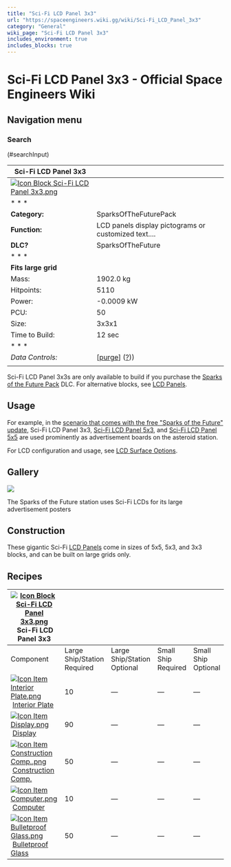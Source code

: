 ```yaml
---
title: "Sci-Fi LCD Panel 3x3"
url: "https://spaceengineers.wiki.gg/wiki/Sci-Fi_LCD_Panel_3x3"
category: "General"
wiki_page: "Sci-Fi LCD Panel 3x3"
includes_environment: true
includes_blocks: true
---
```


# Sci-Fi LCD Panel 3x3 - Official Space Engineers Wiki

## Navigation menu

### Search

(#searchInput)

| Sci-Fi LCD Panel 3x3 |     |
| --- | --- |
| [![Icon Block Sci-Fi LCD Panel 3x3.png](https://spaceengineers.wiki.gg/images/0/0b/Icon_Block_Sci-Fi_LCD_Panel_3x3.png?c420e5)](https://spaceengineers.wiki.gg/wiki/File:Icon_Block_Sci-Fi_LCD_Panel_3x3.png) |     |
| * * * |     |
| **Category:** | SparksOfTheFuturePack |
| **Function:** | LCD panels display pictograms or customized text.... |
| **DLC?** | SparksOfTheFuture |
| * * * |     |
| **Fits large grid** |     |
| Mass: | 1902.0 kg |
| Hitpoints: | 5110 |
| Power: | \-0.0009 kW |
| PCU: | 50  |
| Size: | 3x3x1 |
| Time to Build: | 12 sec |
| * * * |     |
| _Data Controls:_ | \[[purge](https://spaceengineers.wiki.gg/wiki/Sci-Fi_LCD_Panel_3x3?action=purge)\] ([?](https://spaceengineers.wiki.gg/wiki/Template:Info_Block))) |
|     |     |

Sci-Fi LCD Panel 3x3s are only available to build if you purchase the [Sparks of the Future Pack](https://spaceengineers.wiki.gg/wiki/Sparks_of_the_Future_Pack "Sparks of the Future Pack") DLC. For alternative blocks, see [LCD Panels](https://spaceengineers.wiki.gg/wiki/LCD_Panels "LCD Panels").

## Usage

For example, in the [scenario that comes with the free "Sparks of the Future" update](https://spaceengineers.wiki.gg/wiki/Sparks_of_the_Future_Scenario "Sparks of the Future Scenario"), Sci-Fi LCD Panel 3x3, [Sci-Fi LCD Panel 5x3](https://spaceengineers.wiki.gg/wiki/Sci-Fi_LCD_Panel_5x3 "Sci-Fi LCD Panel 5x3"), and [Sci-Fi LCD Panel 5x5](https://spaceengineers.wiki.gg/wiki/Sci-Fi_LCD_Panel_5x5 "Sci-Fi LCD Panel 5x5") are used prominently as advertisement boards on the asteroid station.

For LCD configuration and usage, see [LCD Surface Options](https://spaceengineers.wiki.gg/wiki/LCD_Surface_Options "LCD Surface Options").

## Gallery

[![](https://spaceengineers.wiki.gg/images/thumb/9/98/Sparks-of-the-future.jpg/320px-Sparks-of-the-future.jpg?fb0281)](https://spaceengineers.wiki.gg/wiki/File:Sparks-of-the-future.jpg)

The Sparks of the Future station uses Sci-Fi LCDs for its large advertisement posters

## Construction

These gigantic Sci-Fi [LCD Panels](https://spaceengineers.wiki.gg/wiki/LCD_Panels "LCD Panels") come in sizes of 5x5, 5x3, and 3x3 blocks, and can be built on large grids only.

## Recipes

| [![Icon Block Sci-Fi LCD Panel 3x3.png](https://spaceengineers.wiki.gg/images/thumb/0/0b/Icon_Block_Sci-Fi_LCD_Panel_3x3.png/21px-Icon_Block_Sci-Fi_LCD_Panel_3x3.png?c420e5)](https://spaceengineers.wiki.gg/wiki/Sci-Fi_LCD_Panel_3x3 "Sci-Fi LCD Panel 3x3") Sci-Fi LCD Panel 3x3 |     |     |     |     |
| --- | --- | --- | --- | --- |
| Component | Large Ship/Station  <br>Required | Large Ship/Station  <br>Optional | Small Ship  <br>Required | Small Ship  <br>Optional |
| [![Icon Item Interior Plate.png](https://spaceengineers.wiki.gg/images/thumb/7/77/Icon_Item_Interior_Plate.png/21px-Icon_Item_Interior_Plate.png?d80f8e)](https://spaceengineers.wiki.gg/wiki/Interior_Plate "Interior Plate") [Interior Plate](https://spaceengineers.wiki.gg/wiki/Interior_Plate "Interior Plate") | 10  | —   | —   | —   |
| [![Icon Item Display.png](https://spaceengineers.wiki.gg/images/thumb/4/44/Icon_Item_Display.png/21px-Icon_Item_Display.png?a444bc)](https://spaceengineers.wiki.gg/wiki/Display "Display") [Display](https://spaceengineers.wiki.gg/wiki/Display "Display") | 90  | —   | —   | —   |
| [![Icon Item Construction Comp..png](https://spaceengineers.wiki.gg/images/thumb/4/45/Icon_Item_Construction_Comp..png/21px-Icon_Item_Construction_Comp..png?cdc26f)](https://spaceengineers.wiki.gg/wiki/Construction_Comp. "Construction Comp.") [Construction Comp.](https://spaceengineers.wiki.gg/wiki/Construction_Comp. "Construction Comp.") | 50  | —   | —   | —   |
| [![Icon Item Computer.png](https://spaceengineers.wiki.gg/images/thumb/7/72/Icon_Item_Computer.png/21px-Icon_Item_Computer.png?65c1a4)](https://spaceengineers.wiki.gg/wiki/Computer "Computer") [Computer](https://spaceengineers.wiki.gg/wiki/Computer "Computer") | 10  | —   | —   | —   |
| [![Icon Item Bulletproof Glass.png](https://spaceengineers.wiki.gg/images/thumb/c/c1/Icon_Item_Bulletproof_Glass.png/21px-Icon_Item_Bulletproof_Glass.png?1941ea)](https://spaceengineers.wiki.gg/wiki/Bulletproof_Glass "Bulletproof Glass") [Bulletproof Glass](https://spaceengineers.wiki.gg/wiki/Bulletproof_Glass "Bulletproof Glass") | 50  | —   | —   | —   |
